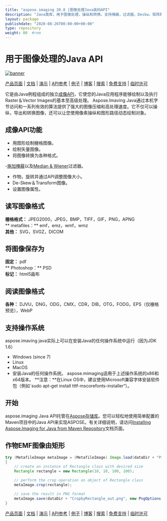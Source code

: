 ```yaml
---
title: "aspose.imaging 20.8 |图像处理Java高码API" 
description: "Java类库，用于图像处理，操纵和转换。支持掩蔽，过滤器，Deskw，矩阵转换，形状，抖动和向量。" 
layout: package
publishdate: "2020-08-26T00:00:00+00:00"
type: repository
weight: 00	#rem
---
```


# 用于图像处理的Java API
[![banner](../aspose_imaging-for-java-banner.png)](./)

[产品页面](https://products.aspose.com/imaging/java) | [文档](https://docs.aspose.com/imaging/java/) | [演示](https://products.aspose.app/imaging/family) | [API参考](https://apireference.aspose.com/imaging/java) | [例子](https://github.com/aspose-imaging/Aspose.Imaging-for-Java) | [博客](https://blog.aspose.com/category/imaging/) | [搜索](https://search.aspose.com/) | [免费支持](https://forum.aspose.com/c/imaging) | [临时许可](https://purchase.aspose.com/temporary-license)

它是由Java例程组成的独立[成像API](https://products.aspose.com/imaging/java)，它使您的Java应用程序能够绘制以及执行Raster＆Vector Images的基本至高级处理。
Aspose.Imaving Java通过本机字节访问和一系列有效的算法提供了强大的图像压缩和高处理速度。它不仅可以操纵，导出和转换图像，还可以让您使用像素操纵和图形路径动态绘制对象。

## 成像API功能
 - 用图形绘制栅格图像。
 - 绘制矢量图像。
 - 将图像转换为各种格式。

-[施加掩蔽](https://docs.aspose.com/imaging/java/applying-masking-to-images/)以及[Median & Wiener](https://docs.aspose.com/imaging/java/applying-median-and-wiener-filters/)过滤器。
 - 作物，旋转并通过API调整图像大小。
 -  De-Skew＆Transform图像。
 - 设置图像属性。

## 读写图像格式
**栅格格式：** JPEG2000，JPEG，BMP，TIFF，GIF，PNG，APNG \
** metafiles：** emf，emz，wmf，wmz \
**其他：** SVG，SVGZ，DICOM

## 将图像保存为
**固定：** pdf \
** Photoshop：** PSD \
**标记：** html5画布

## 阅读图像格式
**各种：** DJVU，DNG，ODG，CMX，CDR，DIB，OTG，FODG，EPS（仅栅格预览），WebP

## 支持操作系统
aspose.imaving java实际上可以在安装Java的任何操作系统中运行（因为JDK 1.6）
- Windows (since 7)
- Linux
- MacOS
 - 安装Java的任何操作系统。
aspose.mimaging适用于上述操作系统的x86和x64版本。
**注意：**在Linux OS中，建议使用Microsoft兼容字体安装软件包（例如`sudo apt-get install tttf-mscorefonts-installer“）。

## 开始

aspose.imaging Java API托管在[Aspose存储库](https://repository.aspose.com/imaging/)。您可以轻松地使用简单配置的Maven项目中的Java API来实现ASPOSE。有关详细说明，请访问[Installing Aspose.Imaging for Java from Maven Repository](https://docs.aspose.com/imaging/java/installation/)文档页面。

## 作物EMF图像由矩形

```java
try (MetafileImage metaImage = (MetafileImage) Image.load(dataDir + "Picture1.emf"))
{
	// create an instance of Rectangle class with desired size
	Rectangle rectangle = new Rectangle(10, 10, 100, 100);

	// perform the crop operation on object of Rectangle class
	metaImage.crop(rectangle);

	// save the result in PNG format
	metaImage.save(dataDir + "CropbyRectangle_out.png", new PngOptions());
}
```

[产品页面](https://products.aspose.com/imaging/java) | [文档](https://docs.aspose.com/imaging/java/) | [演示](https://products.aspose.app/imaging/family) | [API参考](https://apireference.aspose.com/imaging/java) | [例子](https://github.com/aspose-imaging/Aspose.Imaging-for-Java) | [博客](https://blog.aspose.com/category/imaging/) | [搜索](https://search.aspose.com/) | [免费支持](https://forum.aspose.com/c/imaging) | [临时许可](https://purchase.aspose.com/temporary-license)
